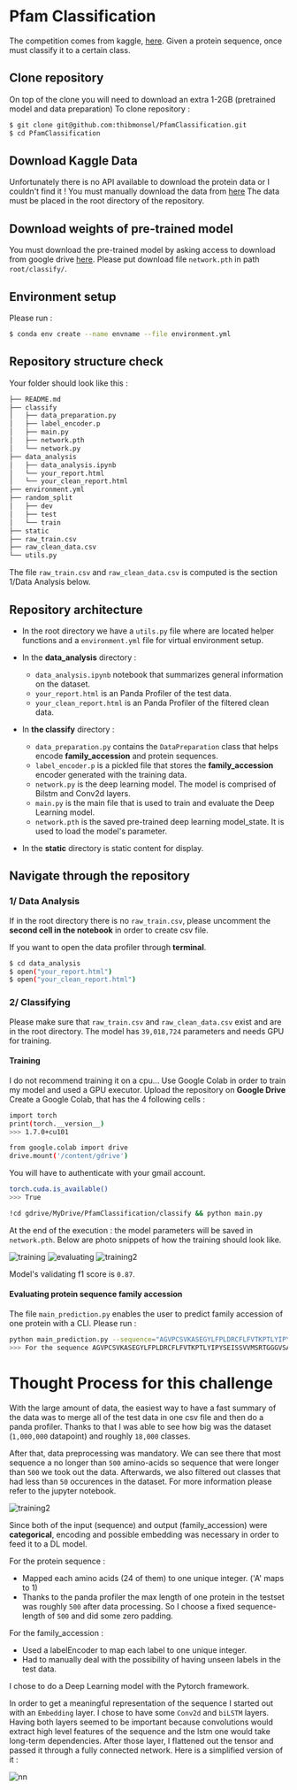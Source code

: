 # Pfam Classification

The competition comes from kaggle, [here](https://www.kaggle.com/googleai/pfam-seed-random-split).
Given a protein sequence, once must classify it to a certain class.

## Clone repository
On top of the clone you will need to download an extra 1-2GB (pretrained model and data preparation)
To clone repository : 
```sh
$ git clone git@github.com:thibmonsel/PfamClassification.git
$ cd PfamClassification
```

## Download Kaggle Data

Unfortunately there is no API available to download the protein data or I couldn't find it !
You must manually download the data from [here](https://www.kaggle.com/googleai/pfam-seed-random-split)
The data must be placed in the root directory of the repository.

## Download weights of pre-trained model

You must download the pre-trained model by asking access to download from google drive [here](https://drive.google.com/file/d/1rKblIFJGTqxMSnX_kYpHk1DZ7RhrwD31/view?usp=sharing).
Please put download file `network.pth` in path `root/classify/`.
## Environment setup 
Please run : 
```sh
$ conda env create --name envname --file environment.yml
```

## Repository structure check 

Your folder should look like this :

```sh
├── README.md
├── classify
│   ├── data_preparation.py
│   ├── label_encoder.p
│   ├── main.py
│   ├── network.pth
│   └── network.py
├── data_analysis
│   ├── data_analysis.ipynb
│   └── your_report.html
│   └── your_clean_report.html
├── environment.yml
├── random_split
│   ├── dev
│   ├── test
│   └── train
├── static
├── raw_train.csv
├── raw_clean_data.csv
└── utils.py
```

The file `raw_train.csv` and `raw_clean_data.csv` is computed is the section 1/Data Analysis below.
## Repository architecture

- In the root directory we have a `utils.py` file where are located helper functions and a `environment.yml` file for virtual environment setup.
- In the **data_analysis** directory :
    * `data_analysis.ipynb` notebook that summarizes general information on the dataset.
    * `your_report.html` is an Panda Profiler of the test data.    
    * `your_clean_report.html` is an Panda Profiler of the filtered clean data.

- In **the classify** directory :
    * `data_preparation.py` contains the `DataPreparation` class that helps encode **family_accession** and protein sequences.
    * `label_encoder.p` is a pickled file that stores the **family_accession** encoder generated with the training data. 
    * `network.py` is the deep learning model. The model is comprised of Bilstm and Conv2d layers.
    * `main.py` is the main file that is used to train and evaluate the Deep Learning model.
    * `network.pth` is the saved pre-trained deep learning model_state. It is used to load the model's parameter.
- In the **static** directory is static content for display.


## Navigate through the repository

### 1/ Data Analysis

If in the root directory there is no `raw_train.csv`, please uncomment the **second cell in the notebook** in order to create csv file.

If you want to open the data profiler through **terminal**.
```sh
$ cd data_analysis
$ open("your_report.html")
$ open("your_clean_report.html")
```

### 2/ Classifying

Please make sure that `raw_train.csv` and `raw_clean_data.csv` exist and are in the root directory.
The model has `39,018,724` parameters and needs GPU for training.

#### Training
I do not recommend training it on a cpu...
Use Google Colab in order to train my model and used a GPU executor.
Upload the repository on **Google Drive**
Create a Google Colab, that has the 4 following cells :
```sh
import torch
print(torch.__version__)
>>> 1.7.0+cu101
```
```sh
from google.colab import drive
drive.mount('/content/gdrive')
```
You will have to authenticate with your gmail account.
```sh
torch.cuda.is_available()
>>> True
```
```sh
!cd gdrive/MyDrive/PfamClassification/classify && python main.py
```
At the end of the execution : the model parameters will be saved in `network.pth`.
Below are photo snippets of how the training should look like.

![training](./static/training.png)
![evaluating](./static/evaluating.png)
![training2](./static/training2.png)

Model's validating f1 score is `0.87`.

#### Evaluating protein sequence family accession
The file `main_prediction.py` enables the user to predict family accession of one protein with a CLI.
Please run :
```sh
python main_prediction.py --sequence="AGVPCSVKASEGYLFPLDRCFLFVTKPTLYIPYSEISSVVMSRTGGGVSASRTFDLEVNVIGSNQPHVFSNIDREEQEFIESFCKEKGVKVKN"
>>> For the sequence AGVPCSVKASEGYLFPLDRCFLFVTKPTLYIPYSEISSVVMSRTGGGVSASRTFDLEVNVIGSNQPHVFSNIDREEQEFIESFCKEKGVKVKN we predict that its family accession is PF14944.6.
```

# Thought Process for this challenge

With the large amount of data, the easiest way to have a fast summary of the data was to merge all of the test data in one csv file and then do a panda profiler.  Thanks to that I was able to see how big was the dataset (`1,000,000` datapoint) and roughly `18,000` classes.

After that, data preprocessing was mandatory. 
We can see there that most sequence a no longer than `500` amino-acids so sequence that were longer than `500` we took out the data. Afterwards, we also filtered out classes that had less than `50` occurences in the dataset. For more information please refer to the jupyter notebook.

![training2](./static/data_analysis.png)

Since both of the input (sequence) and output (family_accession) were **categorical**, encoding and possible embedding was necessary in order to feed it to  a DL model.

For the protein sequence :
- Mapped each amino acids (24 of them) to one unique integer. ('A' maps to 1)
- Thanks to the panda profiler the max length of one protein in the testset was roughly `500` after data processing. So I choose a fixed sequence-length of `500` and did some zero padding. 


For the family_accession : 
- Used a labelEncoder to map each label to one unique integer.
- Had to manually deal with the possibility of having unseen labels in the test data. 

I chose to do a Deep Learning model with the Pytorch framework.

In order to get a meaningful representation of the sequence I started out with an `Embedding` layer. I chose to have some `Conv2d` and `biLSTM` layers. Having both layers seemed to be important because convolutions would extract high level features of the sequence and the lstm one would take long-term dependencies.
After those layer, I flattened out the tensor and passed it through a fully connected network.
Here is a simplified version of it :

![nn](./static/nn.png)



